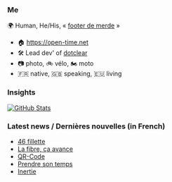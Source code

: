 ### Me

🌍 Human, He/His, « [footer de merde](https://open-time.net/post/2013/07/17/La-veritable-histoire-du-Footer-de-merde-) » 
* 🏠 https://open-time.net 
* 🛠️ Lead dev' of [dotclear](https://git.dotclear.org/dev/dotclear)
* 📷 photo, 🚲 vélo, 🏍️ moto 
* 🇫🇷 native, 🇬🇧 speaking, 🇪🇺 living

### Insights

[![GitHub Stats](https://github-readme-stats-sigma-five.vercel.app/api?username=franck-paul)](https://github.com/franck-paul)

### Latest news / Dernières nouvelles (in French)

<!-- BLOG-POST-LIST:START -->
- [46 fillette](https://open-time.net/post/2024/09/16/46-fillette)
- [La fibre, ça avance](https://open-time.net/post/2024/09/15/La-fibre-ca-avance)
- [QR-Code](https://open-time.net/post/2024/09/14/QR-Code)
- [Prendre son temps](https://open-time.net/post/2024/09/13/Prendre-son-temps)
- [Inertie](https://open-time.net/post/2024/09/12/Inertie)
<!-- BLOG-POST-LIST:END -->
